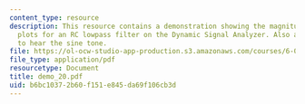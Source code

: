 ```yaml
---
content_type: resource
description: This resource contains a demonstration showing the magnitude and phase
  plots for an RC lowpass filter on the Dynamic Signal Analyzer. Also allow students
  to hear the sine tone.
file: https://ol-ocw-studio-app-production.s3.amazonaws.com/courses/6-002-circuits-and-electronics-spring-2007/b6bc10372b60f151e845da69f106cb3d_demo_20.pdf
file_type: application/pdf
resourcetype: Document
title: demo_20.pdf
uid: b6bc1037-2b60-f151-e845-da69f106cb3d
---
```


